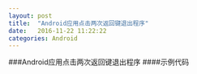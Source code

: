 ```yaml
---
layout: post
title:  "Android应用点击两次返回键退出程序"
date:   2016-11-22 11:22:22
categories: Android
---
```


###Android应用点击两次返回键退出程序
####示例代码



 

